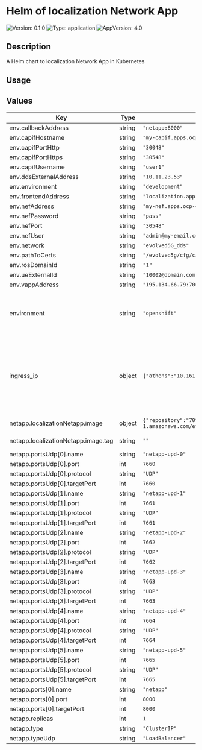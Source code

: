 # Helm of localization Network App

![Version: 0.1.0](https://img.shields.io/badge/Version-0.1.0-informational?style=for-the-badge)
![Type: application](https://img.shields.io/badge/Type-application-informational?style=for-the-badge) 
![AppVersion: 4.0](https://img.shields.io/badge/AppVersion-4.0-informational?style=for-the-badge) 

## Description

A Helm chart to localization Network App in Kubernetes

## Usage

## Values

| Key | Type | Default | Description |
|-----|------|---------|-------------|
| env.callbackAddress | string | `"netapp:8000"` |  |
| env.capifHostname | string | `"my-capif.apps.ocp-epg.hi.inet"` |  |
| env.capifPortHttp | string | `"30048"` |  |
| env.capifPortHttps | string | `"30548"` |  |
| env.capifUsername | string | `"user1"` |  |
| env.ddsExternalAddress | string | `"10.11.23.53"` |  |
| env.environment | string | `"development"` |  |
| env.frontendAddress | string | `"localization.apps.ocp-epg.hi.inet"` |  |
| env.nefAddress | string | `"my-nef.apps.ocp-epg.hi.inet"` |  |
| env.nefPassword | string | `"pass"` |  |
| env.nefPort | string | `"30548"` |  |
| env.nefUser | string | `"admin@my-email.com"` |  |
| env.network | string | `"evolved5G_dds"` |  |
| env.pathToCerts | string | `"/evolved5g/cfg/capif_onboarding"` |  |
| env.rosDomainId | string | `"1"` |  |
| env.ueExternalId | string | `"10002@domain.com"` |  |
| env.vappAddress | string | `"195.134.66.79:7000"` |  |
| environment | string | `"openshift"` | The Environment variable. It accepts: 'kuberentes-athens', 'kuberentes-uma', 'openshift' |
| ingress_ip | object | `{"athens":"10.161.1.126","uma":"10.11.23.49"}` | If env: 'kuberentes-athens' or env: 'kuberentes-uma', use the Ip address dude for the kubernetes to your Ingress Controller ej: kubectl -n NAMESPACE_CAPIF get ing s |
| netapp.localizationNetapp.image | object | `{"repository":"709233559969.dkr.ecr.eu-central-1.amazonaws.com/evolved5g:localizationnetapp","tag":""}` | The docker image repository to use |
| netapp.localizationNetapp.image.tag | string | `""` | @default Chart version |
| netapp.portsUdp[0].name | string | `"netapp-upd-0"` |  |
| netapp.portsUdp[0].port | int | `7660` |  |
| netapp.portsUdp[0].protocol | string | `"UDP"` |  |
| netapp.portsUdp[0].targetPort | int | `7660` |  |
| netapp.portsUdp[1].name | string | `"netapp-upd-1"` |  |
| netapp.portsUdp[1].port | int | `7661` |  |
| netapp.portsUdp[1].protocol | string | `"UDP"` |  |
| netapp.portsUdp[1].targetPort | int | `7661` |  |
| netapp.portsUdp[2].name | string | `"netapp-upd-2"` |  |
| netapp.portsUdp[2].port | int | `7662` |  |
| netapp.portsUdp[2].protocol | string | `"UDP"` |  |
| netapp.portsUdp[2].targetPort | int | `7662` |  |
| netapp.portsUdp[3].name | string | `"netapp-upd-3"` |  |
| netapp.portsUdp[3].port | int | `7663` |  |
| netapp.portsUdp[3].protocol | string | `"UDP"` |  |
| netapp.portsUdp[3].targetPort | int | `7663` |  |
| netapp.portsUdp[4].name | string | `"netapp-upd-4"` |  |
| netapp.portsUdp[4].port | int | `7664` |  |
| netapp.portsUdp[4].protocol | string | `"UDP"` |  |
| netapp.portsUdp[4].targetPort | int | `7664` |  |
| netapp.portsUdp[5].name | string | `"netapp-upd-5"` |  |
| netapp.portsUdp[5].port | int | `7665` |  |
| netapp.portsUdp[5].protocol | string | `"UDP"` |  |
| netapp.portsUdp[5].targetPort | int | `7665` |  |
| netapp.ports[0].name | string | `"netapp"` |  |
| netapp.ports[0].port | int | `8000` |  |
| netapp.ports[0].targetPort | int | `8000` |  |
| netapp.replicas | int | `1` |  |
| netapp.type | string | `"ClusterIP"` |  |
| netapp.typeUdp | string | `"LoadBalancer"` |  |






